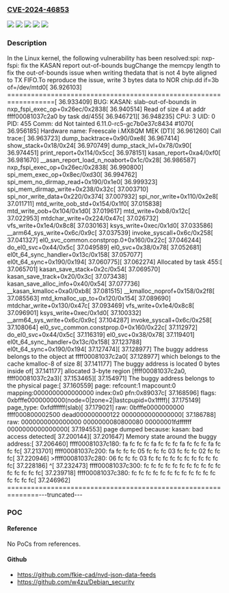 ### [CVE-2024-46853](https://cve.mitre.org/cgi-bin/cvename.cgi?name=CVE-2024-46853)
![](https://img.shields.io/static/v1?label=Product&message=Linux&color=blue)
![](https://img.shields.io/static/v1?label=Version&message=&color=brightgreen)
![](https://img.shields.io/static/v1?label=Version&message=5.1%20&color=brightgreen)
![](https://img.shields.io/static/v1?label=Version&message=a5356aef6a907c2e2aed0caaa2b88b6021394471%20&color=brightgreen)
![](https://img.shields.io/static/v1?label=Vulnerability&message=n%2Fa&color=blue)

### Description

In the Linux kernel, the following vulnerability has been resolved:spi: nxp-fspi: fix the KASAN report out-of-bounds bugChange the memcpy length to fix the out-of-bounds issue when writing thedata that is not 4 byte aligned to TX FIFO.To reproduce the issue, write 3 bytes data to NOR chip.dd if=3b of=/dev/mtd0[   36.926103] ==================================================================[   36.933409] BUG: KASAN: slab-out-of-bounds in nxp_fspi_exec_op+0x26ec/0x2838[   36.940514] Read of size 4 at addr ffff00081037c2a0 by task dd/455[   36.946721][   36.948235] CPU: 3 UID: 0 PID: 455 Comm: dd Not tainted 6.11.0-rc5-gc7b0e37c8434 #1070[   36.956185] Hardware name: Freescale i.MX8QM MEK (DT)[   36.961260] Call trace:[   36.963723]  dump_backtrace+0x90/0xe8[   36.967414]  show_stack+0x18/0x24[   36.970749]  dump_stack_lvl+0x78/0x90[   36.974451]  print_report+0x114/0x5cc[   36.978151]  kasan_report+0xa4/0xf0[   36.981670]  __asan_report_load_n_noabort+0x1c/0x28[   36.986587]  nxp_fspi_exec_op+0x26ec/0x2838[   36.990800]  spi_mem_exec_op+0x8ec/0xd30[   36.994762]  spi_mem_no_dirmap_read+0x190/0x1e0[   36.999323]  spi_mem_dirmap_write+0x238/0x32c[   37.003710]  spi_nor_write_data+0x220/0x374[   37.007932]  spi_nor_write+0x110/0x2e8[   37.011711]  mtd_write_oob_std+0x154/0x1f0[   37.015838]  mtd_write_oob+0x104/0x1d0[   37.019617]  mtd_write+0xb8/0x12c[   37.022953]  mtdchar_write+0x224/0x47c[   37.026732]  vfs_write+0x1e4/0x8c8[   37.030163]  ksys_write+0xec/0x1d0[   37.033586]  __arm64_sys_write+0x6c/0x9c[   37.037539]  invoke_syscall+0x6c/0x258[   37.041327]  el0_svc_common.constprop.0+0x160/0x22c[   37.046244]  do_el0_svc+0x44/0x5c[   37.049589]  el0_svc+0x38/0x78[   37.052681]  el0t_64_sync_handler+0x13c/0x158[   37.057077]  el0t_64_sync+0x190/0x194[   37.060775][   37.062274] Allocated by task 455:[   37.065701]  kasan_save_stack+0x2c/0x54[   37.069570]  kasan_save_track+0x20/0x3c[   37.073438]  kasan_save_alloc_info+0x40/0x54[   37.077736]  __kasan_kmalloc+0xa0/0xb8[   37.081515]  __kmalloc_noprof+0x158/0x2f8[   37.085563]  mtd_kmalloc_up_to+0x120/0x154[   37.089690]  mtdchar_write+0x130/0x47c[   37.093469]  vfs_write+0x1e4/0x8c8[   37.096901]  ksys_write+0xec/0x1d0[   37.100332]  __arm64_sys_write+0x6c/0x9c[   37.104287]  invoke_syscall+0x6c/0x258[   37.108064]  el0_svc_common.constprop.0+0x160/0x22c[   37.112972]  do_el0_svc+0x44/0x5c[   37.116319]  el0_svc+0x38/0x78[   37.119401]  el0t_64_sync_handler+0x13c/0x158[   37.123788]  el0t_64_sync+0x190/0x194[   37.127474][   37.128977] The buggy address belongs to the object at ffff00081037c2a0[   37.128977]  which belongs to the cache kmalloc-8 of size 8[   37.141177] The buggy address is located 0 bytes inside of[   37.141177]  allocated 3-byte region [ffff00081037c2a0, ffff00081037c2a3)[   37.153465][   37.154971] The buggy address belongs to the physical page:[   37.160559] page: refcount:1 mapcount:0 mapping:0000000000000000 index:0x0 pfn:0x89037c[   37.168596] flags: 0xbfffe0000000000(node=0|zone=2|lastcpupid=0x1ffff)[   37.175149] page_type: 0xfdffffff(slab)[   37.179021] raw: 0bfffe0000000000 ffff000800002500 dead000000000122 0000000000000000[   37.186788] raw: 0000000000000000 0000000080800080 00000001fdffffff 0000000000000000[   37.194553] page dumped because: kasan: bad access detected[   37.200144][   37.201647] Memory state around the buggy address:[   37.206460]  ffff00081037c180: fa fc fc fc fa fc fc fc fa fc fc fc fa fc fc fc[   37.213701]  ffff00081037c200: fa fc fc fc 05 fc fc fc 03 fc fc fc 02 fc fc fc[   37.220946] >ffff00081037c280: 06 fc fc fc 03 fc fc fc fc fc fc fc fc fc fc fc[   37.228186]                                ^[   37.232473]  ffff00081037c300: fc fc fc fc fc fc fc fc fc fc fc fc fc fc fc fc[   37.239718]  ffff00081037c380: fc fc fc fc fc fc fc fc fc fc fc fc fc fc fc fc[   37.246962] ==============================================================---truncated---

### POC

#### Reference
No PoCs from references.

#### Github
- https://github.com/fkie-cad/nvd-json-data-feeds
- https://github.com/w4zu/Debian_security

